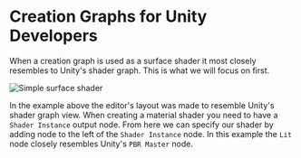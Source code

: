 # Creation Graphs for Unity Developers

When a creation graph is used as a surface shader it most closely resembles to Unity's shader graph. This is what we will focus on first.

![Simple surface shader](https://www.dropbox.com/s/lg5dir5rxbz8c6l/tm_guide_creation_graph_unity.png?raw=1)

In the example above the editor's layout was made to resemble Unity's shader graph view. When creating a material shader you need to have a `Shader Instance` output node. From here we can specify our shader by adding node to the left of the `Shader Instance` node. In this example the `Lit` node closely resembles Unity's `PBR Master` node.